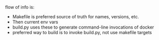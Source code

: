 
flow of info is:

- Makefile is preferred source of truth
  for names, versions, etc.
- Then current env vars
- build.py uses these to generate command-line invocations
  of docker
- preferred way to build is to invoke build.py, not use makefile
  targets

